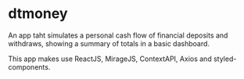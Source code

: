 # dtmoney

An app taht simulates a personal cash flow of financial deposits and withdraws, showing a summary of totals in a basic dashboard.

This app makes use ReactJS, MirageJS, ContextAPI, Axios and styled-components.
